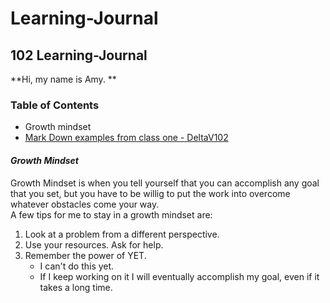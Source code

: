 # Learning-Journal
## 102 Learning-Journal

**Hi, my name is Amy. **



### Table of Contents
- Growth mindset
- [Mark Down examples from class one - DeltaV102](/MarkDownExamples.md)


#### *Growth Mindset*
Growth Mindset is when you tell yourself that you can accomplish any goal that you set, but you have to be willig to put the work into overcome whatever obstacles come your way.  
A few tips for me to stay in a growth  mindset are:
1.  Look at a problem from a different perspective.
2.   Use your resources.  Ask for help.
3.  Remember the power of YET.  
    -  I can't do this yet.  
    -  If I keep working on it I will eventually accomplish my goal, even if it takes a long time.
